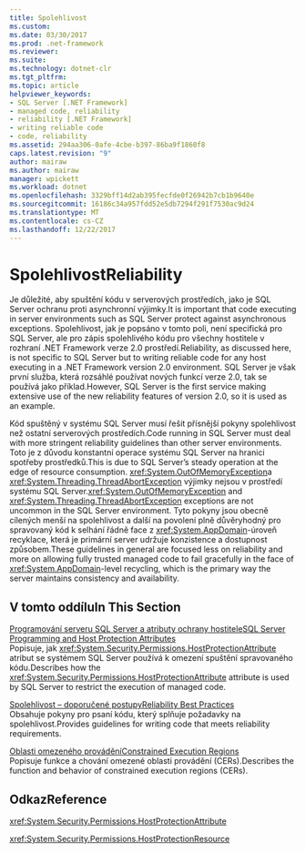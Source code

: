 ```yaml
---
title: Spolehlivost
ms.custom: 
ms.date: 03/30/2017
ms.prod: .net-framework
ms.reviewer: 
ms.suite: 
ms.technology: dotnet-clr
ms.tgt_pltfrm: 
ms.topic: article
helpviewer_keywords:
- SQL Server [.NET Framework]
- managed code, reliability
- reliability [.NET Framework]
- writing reliable code
- code, reliability
ms.assetid: 294aa306-0afe-4cbe-b397-86ba9f1860f8
caps.latest.revision: "9"
author: mairaw
ms.author: mairaw
manager: wpickett
ms.workload: dotnet
ms.openlocfilehash: 3329bff14d2ab395fecfde0f26942b7cb1b9640e
ms.sourcegitcommit: 16186c34a957fdd52e5db7294f291f7530ac9d24
ms.translationtype: MT
ms.contentlocale: cs-CZ
ms.lasthandoff: 12/22/2017
---
```

# <a name="reliability"></a><span data-ttu-id="7ddcb-102">Spolehlivost</span><span class="sxs-lookup"><span data-stu-id="7ddcb-102">Reliability</span></span>
<span data-ttu-id="7ddcb-103">Je důležité, aby spuštění kódu v serverových prostředích, jako je SQL Server ochranu proti asynchronní výjimky.</span><span class="sxs-lookup"><span data-stu-id="7ddcb-103">It is important that code executing in server environments such as SQL Server protect against asynchronous exceptions.</span></span> <span data-ttu-id="7ddcb-104">Spolehlivost, jak je popsáno v tomto poli, není specifická pro SQL Server, ale pro zápis spolehlivého kódu pro všechny hostitele v rozhraní .NET Framework verze 2.0 prostředí.</span><span class="sxs-lookup"><span data-stu-id="7ddcb-104">Reliability, as discussed here, is not specific to SQL Server but to writing reliable code for any host executing in a .NET Framework version 2.0 environment.</span></span> <span data-ttu-id="7ddcb-105">SQL Server je však první služba, která rozsáhlé používat nových funkcí verze 2.0, tak se používá jako příklad.</span><span class="sxs-lookup"><span data-stu-id="7ddcb-105">However, SQL Server is the first service making extensive use of the new reliability features of version 2.0, so it is used as an example.</span></span>  
  
 <span data-ttu-id="7ddcb-106">Kód spuštěný v systému SQL Server musí řešit přísnější pokyny spolehlivost než ostatní serverových prostředích.</span><span class="sxs-lookup"><span data-stu-id="7ddcb-106">Code running in SQL Server must deal with more stringent reliability guidelines than other server environments.</span></span> <span data-ttu-id="7ddcb-107">Toto je z důvodu konstantní operace systému SQL Server na hranici spotřeby prostředků.</span><span class="sxs-lookup"><span data-stu-id="7ddcb-107">This is due to SQL Server’s steady operation at the edge of resource consumption.</span></span>  <span data-ttu-id="7ddcb-108"><xref:System.OutOfMemoryException>a <xref:System.Threading.ThreadAbortException> výjimky nejsou v prostředí systému SQL Server.</span><span class="sxs-lookup"><span data-stu-id="7ddcb-108"><xref:System.OutOfMemoryException> and <xref:System.Threading.ThreadAbortException> exceptions are not uncommon in the SQL Server environment.</span></span> <span data-ttu-id="7ddcb-109">Tyto pokyny jsou obecně cílených menší na spolehlivost a další na povolení plně důvěryhodný pro spravovaný kód k selhání řádně face z <xref:System.AppDomain>-úroveň recyklace, která je primární server udržuje konzistence a dostupnost způsobem.</span><span class="sxs-lookup"><span data-stu-id="7ddcb-109">These guidelines in general are focused less on reliability and more on allowing fully trusted managed code to fail gracefully in the face of <xref:System.AppDomain>-level recycling, which is the primary way the server maintains consistency and availability.</span></span>  
  
## <a name="in-this-section"></a><span data-ttu-id="7ddcb-110">V tomto oddílu</span><span class="sxs-lookup"><span data-stu-id="7ddcb-110">In This Section</span></span>  
 [<span data-ttu-id="7ddcb-111">Programování serveru SQL Server a atributy ochrany hostitele</span><span class="sxs-lookup"><span data-stu-id="7ddcb-111">SQL Server Programming and Host Protection Attributes</span></span>](../../../docs/framework/performance/sql-server-programming-and-host-protection-attributes.md)  
 <span data-ttu-id="7ddcb-112">Popisuje, jak <xref:System.Security.Permissions.HostProtectionAttribute> atribut se systémem SQL Server používá k omezení spuštění spravovaného kódu.</span><span class="sxs-lookup"><span data-stu-id="7ddcb-112">Describes how the <xref:System.Security.Permissions.HostProtectionAttribute> attribute is used by SQL Server to restrict the execution of managed code.</span></span>  
  
 [<span data-ttu-id="7ddcb-113">Spolehlivost – doporučené postupy</span><span class="sxs-lookup"><span data-stu-id="7ddcb-113">Reliability Best Practices</span></span>](../../../docs/framework/performance/reliability-best-practices.md)  
 <span data-ttu-id="7ddcb-114">Obsahuje pokyny pro psaní kódu, který splňuje požadavky na spolehlivost.</span><span class="sxs-lookup"><span data-stu-id="7ddcb-114">Provides guidelines for writing code that meets reliability requirements.</span></span>  
  
 [<span data-ttu-id="7ddcb-115">Oblasti omezeného provádění</span><span class="sxs-lookup"><span data-stu-id="7ddcb-115">Constrained Execution Regions</span></span>](../../../docs/framework/performance/constrained-execution-regions.md)  
 <span data-ttu-id="7ddcb-116">Popisuje funkce a chování omezené oblasti provádění (CERs).</span><span class="sxs-lookup"><span data-stu-id="7ddcb-116">Describes the function and behavior of constrained execution regions (CERs).</span></span>  
  
## <a name="reference"></a><span data-ttu-id="7ddcb-117">Odkaz</span><span class="sxs-lookup"><span data-stu-id="7ddcb-117">Reference</span></span>  
 <xref:System.Security.Permissions.HostProtectionAttribute>  
  
 <xref:System.Security.Permissions.HostProtectionResource>
